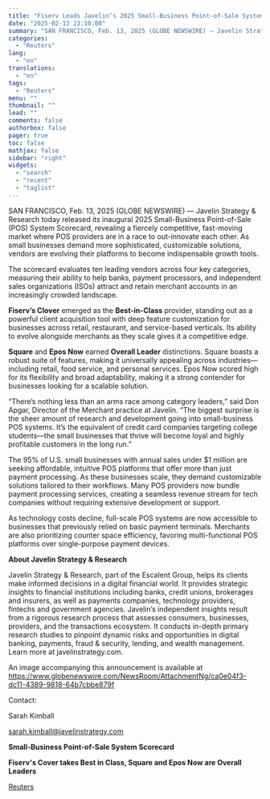 ```yaml
---
title: "Fiserv Leads Javelin’s 2025 Small-Business Point-of-Sale System Scorecard; Square and Epos Now Named Overall Leaders"
date: "2025-02-13 23:10:00"
summary: "SAN FRANCISCO, Feb. 13, 2025 (GLOBE NEWSWIRE) — Javelin Strategy &amp; Research today released its inaugural 2025 Small-Business Point-of-Sale (POS) System Scorecard, revealing a fiercely competitive, fast-moving market where POS providers are in a race to out-innovate each other. As small businesses demand more sophisticated, customizable solutions, vendors are evolving..."
categories:
  - "Reuters"
lang:
  - "en"
translations:
  - "en"
tags:
  - "Reuters"
menu: ""
thumbnail: ""
lead: ""
comments: false
authorbox: false
pager: true
toc: false
mathjax: false
sidebar: "right"
widgets:
  - "search"
  - "recent"
  - "taglist"
---
```


SAN FRANCISCO, Feb. 13, 2025 (GLOBE NEWSWIRE) — Javelin Strategy & Research today released its inaugural 2025 Small-Business Point-of-Sale (POS) System Scorecard, revealing a fiercely competitive, fast-moving market where POS providers are in a race to out-innovate each other. As small businesses demand more sophisticated, customizable solutions, vendors are evolving their platforms to become indispensable growth tools.

The scorecard evaluates ten leading vendors across four key categories, measuring their ability to help banks, payment processors, and independent sales organizations (ISOs) attract and retain merchant accounts in an increasingly crowded landscape.

**Fiserv’s Clover** emerged as the **Best-in-Class** provider, standing out as a powerful client acquisition tool with deep feature customization for businesses across retail, restaurant, and service-based verticals. Its ability to evolve alongside merchants as they scale gives it a competitive edge.

**Square** and **Epos Now** earned **Overall Leader** distinctions. Square boasts a robust suite of features, making it universally appealing across industries—including retail, food service, and personal services. Epos Now scored high for its flexibility and broad adaptability, making it a strong contender for businesses looking for a scalable solution.

“There’s nothing less than an arms race among category leaders,” said Don Apgar, Director of the Merchant practice at Javelin. “The biggest surprise is the sheer amount of research and development going into small-business POS systems. It’s the equivalent of credit card companies targeting college students—the small businesses that thrive will become loyal and highly profitable customers in the long run.”

The 95% of U.S. small businesses with annual sales under $1 million are seeking affordable, intuitive POS platforms that offer more than just payment processing. As these businesses scale, they demand customizable solutions tailored to their workflows. Many POS providers now bundle payment processing services, creating a seamless revenue stream for tech companies without requiring extensive development or support.

As technology costs decline, full-scale POS systems are now accessible to businesses that previously relied on basic payment terminals. Merchants are also prioritizing counter space efficiency, favoring multi-functional POS platforms over single-purpose payment devices.

**About Javelin Strategy & Research**

Javelin Strategy & Research, part of the Escalent Group, helps its clients make informed decisions in a digital financial world. It provides strategic insights to financial institutions including banks, credit unions, brokerages and insurers, as well as payments companies, technology providers, fintechs and government agencies. Javelin’s independent insights result from a rigorous research process that assesses consumers, businesses, providers, and the transactions ecosystem. It conducts in-depth primary research studies to pinpoint dynamic risks and opportunities in digital banking, payments, fraud & security, lending, and wealth management. Learn more at javelinstrategy.com.

An image accompanying this announcement is available at https://www.globenewswire.com/NewsRoom/AttachmentNg/ca0e04f3-dc11-4389-9818-64b7cbbe879f

Contact:

Sarah Kimball

sarah.kimball@javelinstrategy.com

**Small-Business Point-of-Sale System Scorecard**

**Fiserv's Cover takes Best in Class, Square and Epos Now are Overall Leaders**

[Reuters](https://www.tradingview.com/news/reuters.com,2025-02-13:newsml_GNX97237s:0-fiserv-leads-javelin-s-2025-small-business-point-of-sale-system-scorecard-square-and-epos-now-named-overall-leaders/)
